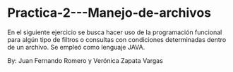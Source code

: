 # Practica-2---Manejo-de-archivos
En el siguiente ejercicio se busca hacer uso de la programación funcional para algún tipo de filtros o consultas con condiciones determinadas dentro de un archivo. Se empleó como lenguaje JAVA.

By: Juan Fernando Romero y Verónica Zapata Vargas
